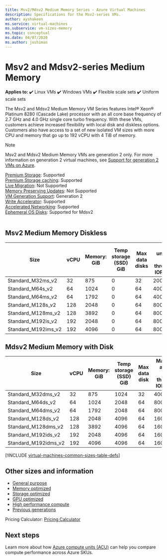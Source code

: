 ```yaml
---
title: Msv2/Mdsv2 Medium Memory Series - Azure Virtual Machines
description: Specifications for the Msv2-series VMs.
author: ayshakeen
ms.service: virtual-machines
ms.subservice: vm-sizes-memory
ms.topic: conceptual
ms.date: 04/07/2020
ms.author: jushiman
---
```


# Msv2 and Mdsv2-series Medium Memory

**Applies to:** :heavy_check_mark: Linux VMs :heavy_check_mark: Windows VMs :heavy_check_mark: Flexible scale sets :heavy_check_mark: Uniform scale sets

The Msv2 and Mdsv2 Medium Memory VM Series features Intel® Xeon® Platinum 8280 (Cascade Lake) processor with an all core base frequency of 2.7 GHz and 4.0 GHz single core turbo frequency. With these VMs, customers achieve increased flexibility with local disk and diskless options. Customers also have access to a set of new isolated VM sizes with more CPU and memory that go up to 192 vCPU with 4 TiB of memory. 

> [!NOTE]
> Msv2 and Mdsv2 Medium Memory VMs are generation 2 only. For more information on generation 2 virtual machines, see [Support for generation 2 VMs on Azure](./generation-2.md).



[Premium Storage](premium-storage-performance.md): Supported<br>
[Premium Storage caching](premium-storage-performance.md): Supported<br>
[Live Migration](maintenance-and-updates.md): Not Supported<br>
[Memory Preserving Updates](maintenance-and-updates.md): Not Supported<br>
[VM Generation Support](generation-2.md): Generation 2<br>
[Write Accelerator](./how-to-enable-write-accelerator.md): Supported<br>
[Accelerated Networking](../virtual-network/create-vm-accelerated-networking-cli.md): Supported<br>
[Ephemeral OS Disks](ephemeral-os-disks.md): Supported for Mdsv2 <br>
<br>
 
## Msv2 Medium Memory Diskless 

| Size | vCPU | Memory: GiB | Temp storage (SSD) GiB | Max data disks | Max uncached disk throughput: IOPS/MBps | Max NICs | Expected network bandwidth (Mbps) | 
|---|---|---|---|---|---|---|---|
| Standard_M32ms_v2 | 32 | 875 | 0 | 32 |  20000/500 | 8 | 8000 | 
| Standard_M64s_v2 | 64 | 1024 | 0 | 64 | 40000/1000 | 8 | 16000 | 
| Standard_M64ms_v2 | 64 | 1792 | 0 | 64 | 40000/1000 | 8 | 16000 | 
| Standard_M128s_v2 | 128 | 2048 | 0 | 64 | 80000/2000 | 8 | 30000 | 
| Standard_M128ms_v2 | 128 | 3892 | 0 | 64 | 80000/2000 | 8 | 30000 | 
| Standard_M192is_v2 | 192 | 2048 | 0 | 64 | 80000/2000 | 8 | 30000 | 
| Standard_M192ims_v2 | 192 | 4096 | 0 | 64 | 80000/2000 | 8 | 30000 | 

## Mdsv2 Medium Memory with Disk  

| Size | vCPU | Memory: GiB | Temp storage (SSD) GiB | Max data disk | Max cached and temp storage throughput: IOPS / MBps | Max uncached disk throughput: IOPS/MBps | Max NICs | Expected network bandwidth (Mbps) | 
|---|---|---|---|---|---|---|---|---|
| Standard_M32dms_v2 | 32 | 875 | 1024 | 32 | 40000/400 | 20000/500 | 8 | 8000 | 
| Standard_M64ds_v2 | 64 | 1024 | 2048 | 64 | 80000/800 | 40000/1000 | 8 | 16000 | 
| Standard_M64dms_v2 | 64 | 1792 | 2048 | 64 | 80000/800 | 40000/1000 | 8 | 16000 | 
| Standard_M128ds_v2 | 128 | 2048 | 4096 | 64 |160000/1600 | 80000/2000 | 8 | 30000 | 
| Standard_M128dms_v2 | 128 | 3892 | 4096 | 64 | 160000/1600 | 80000/2000 | 8 | 30000 | 
| Standard_M192ids_v2 | 192 | 2048 | 4096 | 64 | 160000/1600 | 80000/2000 | 8 | 30000 | 
| Standard_M192idms_v2 | 192 | 4096 | 4096 | 64 | 160000/1600 | 80000/2000 | 8 | 30000 | 


[!INCLUDE [virtual-machines-common-sizes-table-defs](../../includes/virtual-machines-common-sizes-table-defs.md)]

## Other sizes and information

- [General purpose](sizes-general.md)
- [Memory optimized](sizes-memory.md)
- [Storage optimized](sizes-storage.md)
- [GPU optimized](sizes-gpu.md)
- [High performance compute](sizes-hpc.md)
- [Previous generations](sizes-previous-gen.md)

Pricing Calculator: [Pricing Calculator](https://azure.microsoft.com/pricing/calculator/)

## Next steps

Learn more about how [Azure compute units (ACU)](acu.md) can help you compare compute performance across Azure SKUs.
